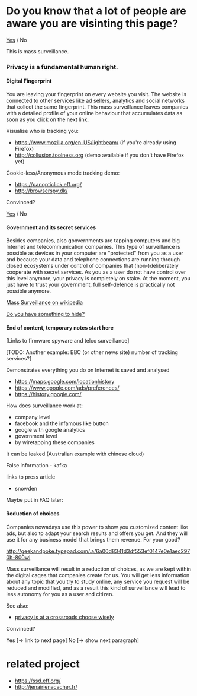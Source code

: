 # Do you know that a lot of people are aware you are visinting this page?

[Yes](https://github.com/pierreozoux/ihavesomethingtohi.de/blob/master/somethingtohide.md) / No

This is mass surveillance.

### Privacy is a fundamental human right.

#### Digital Fingerprint

You are leaving your fingerprint on every website you visit. The website is
connected to other services like ad sellers, analytics and social networks
that collect the same fingerprint. This mass surveillance leaves companies
with a detailed profile of your online behaviour that accumulates data as soon
as you click on the next link.

Visualise who is tracking you:
- https://www.mozilla.org/en-US/lightbeam/ (if you're already using Firefox)
- http://collusion.toolness.org (demo available if you don't have Firefox yet)

Cookie-less/Anonymous mode tracking demo:
 - https://panopticlick.eff.org/
 - http://browserspy.dk/

Convinced?

[Yes](https://github.com/pierreozoux/ihavesomethingtohi.de/blob/master/somethingtohide.md) / No

#### Government and its secret services

Besides companies, also gonvernments are tapping computers and big Internet
and telecommunication companies. This type of surveillance is
possible as devices in your computer are "protected" from you as a user and
because your data and telephone connections are running through closed
ecosystems under control of companies that (non-)deliberately cooperate with
secret services. As you as a user do not have control over this level anymore,
your privacy is completely on stake. At the moment, you just have to trust your
government, full self-defence is practically not possible anymore.

[Mass Surveillance on wikipedia](https://en.wikipedia.org/wiki/Mass_surveillance)

[Do you have something to hide?](https://github.com/pierreozoux/ihavesomethingtohi.de/blob/master/somethingtohide.md)

#### End of content, temporary notes start here

[Links to firmware spyware and telco surveillance]

[TODO: Another example: BBC (or other news site) number of tracking services?]

Demonstrates everything you do on Internet is saved and analysed
- https://maps.google.com/locationhistory
- https://www.google.com/ads/preferences/
- https://history.google.com/

How does surveillance work at:
- company level
 - facebook and the infamous like button
 - google with google analytics
- government level
 - by wiretapping these companies

It can be leaked
(Australian example with chinese cloud)

False information - kafka

links to press article
- snowden

Maybe put in FAQ later:

#### Reduction of choices

Companies nowadays use this power to show you customized content like ads, but
also to adapt your search results and offers you get. And they will use it for
any business model that brings them revenue. For your good?

http://geekandpoke.typepad.com/.a/6a00d8341d3df553ef0147e0e1aec2970b-800wi

Mass surveillance will result in a reduction of choices, as we are kept within
the digital cages that companies create for us. You will get less information
about any topic that you try to study online, any service you request will be
reduced and modified, and as a result this kind of surveillance will lead to
less autonomy for you as a user and citizen.

See also: 
 - [privacy is at a crossroads choose wisely](https://medium.com/@yegg/privacy-is-at-a-crossroads-choose-wisely-96bac0644ec1)

Convinced?

Yes [-> link to next page]
No [-> show next paragraph]


# related project

- https://ssd.eff.org/
- http://jenairienacacher.fr/

